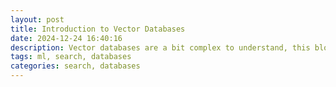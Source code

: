 ```yaml
---
layout: post
title: Introduction to Vector Databases
date: 2024-12-24 16:40:16
description: Vector databases are a bit complex to understand, this blog is a gentle introduction to get started with them
tags: ml, search, databases
categories: search, databases
---
```

